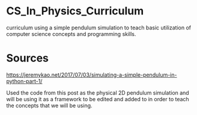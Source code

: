 # CS_In_Physics_Curriculum
curriculum using a simple pendulum simulation to teach basic utilization of computer science concepts and programming skills. 

# Sources
https://jeremykao.net/2017/07/03/simulating-a-simple-pendulum-in-python-part-1/

Used the code from this post as the physical 2D pendulum simulation and will be using it as a framework to be edited and added to in order to teach the concepts that we will be using.
